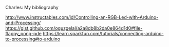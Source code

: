 Charles: My bibliography 

http://www.instructables.com/id/Controlling-an-RGB-Led-with-Arduino-and-Processing/
https://gist.github.com/oguzgelal/a2a8db8b2da0e864d1d0#file-flappy_pong-pde
https://learn.sparkfun.com/tutorials/connecting-arduino-to-processing#to-arduino
